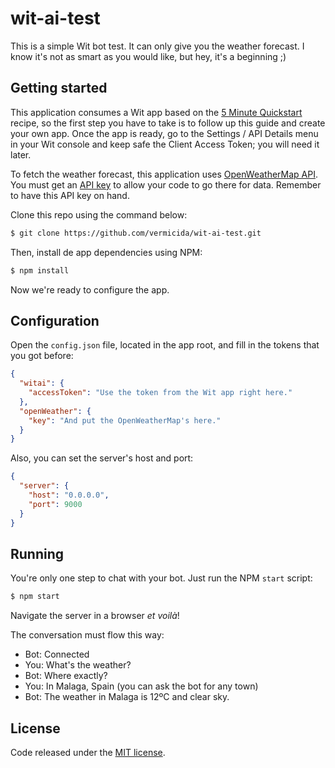 
# wit-ai-test

This is a simple Wit bot test. It can only give you the weather forecast. I know it's not as smart as you would like, but hey, it's a beginning ;)

## Getting started

This application consumes a Wit app based on the [5 Minute Quickstart](https://wit.ai/docs/quickstart) recipe, so the first step you have to take is to follow up this guide and create your own app. Once the app is ready, go to the Settings / API Details menu in your Wit console and keep safe the Client Access Token; you will need it later.

To fetch the weather forecast, this application uses [OpenWeatherMap API](http://openweathermap.org/). You must get an [API key](http://openweathermap.org/appid) to allow your code to go there for data. Remember to have this API key on hand.

Clone this repo using the command below:
```bash
$ git clone https://github.com/vermicida/wit-ai-test.git
```

Then, install de app dependencies using NPM:
```bash
$ npm install
```

Now we're ready to configure the app. 

## Configuration

Open the `config.json` file, located in the app root, and fill in the tokens that you got before: 
```json
{
  "witai": {
    "accessToken": "Use the token from the Wit app right here."
  },
  "openWeather": {
    "key": "And put the OpenWeatherMap's here."
  }
}
```

Also, you can set the server's host and port:
```json
{
  "server": {
    "host": "0.0.0.0",
    "port": 9000
  }
}
```

## Running

You're only one step to chat with your bot. Just run the NPM `start` script:
```bash
$ npm start
```

Navigate the server in a browser _et voilà_!

The conversation must flow this way:

- Bot: Connected
- You: What's the weather?
- Bot: Where exactly?
- You: In Malaga, Spain (you can ask the bot for any town)
- Bot: The weather in Malaga is 12ºC and clear sky.

## License

Code released under the [MIT license](./LICENSE).
